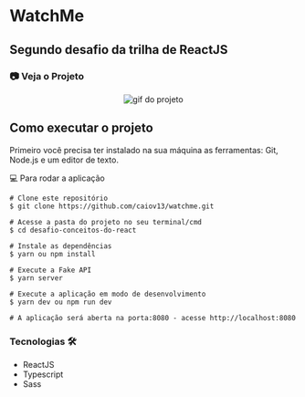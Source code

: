 # WatchMe

## Segundo desafio da trilha de ReactJS

### 📷 Veja o Projeto
<div align="center">

  ![gif do projeto](https://github.com/caiov13/watchme/blob/main/github/todo.gif)
  
</div>

## Como executar o projeto
Primeiro você precisa ter instalado na sua máquina as ferramentas: Git, Node.js e um editor de texto.

💻 Para rodar a aplicação
```
# Clone este repositório
$ git clone https://github.com/caiov13/watchme.git

# Acesse a pasta do projeto no seu terminal/cmd
$ cd desafio-conceitos-do-react

# Instale as dependências
$ yarn ou npm install

# Execute a Fake API 
$ yarn server

# Execute a aplicação em modo de desenvolvimento
$ yarn dev ou npm run dev

# A aplicação será aberta na porta:8080 - acesse http://localhost:8080

```

### Tecnologias 🛠
* ReactJS
* Typescript
* Sass
